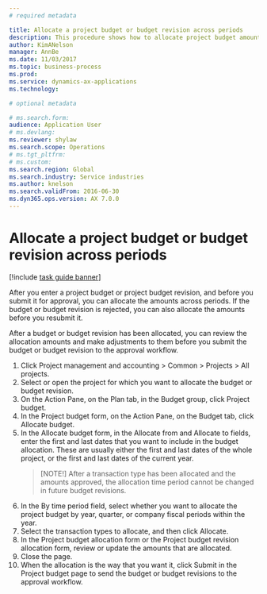 ```yaml
--- 
# required metadata 

title: Allocate a project budget or budget revision across periods
description: This procedure shows how to allocate project budget amounts across periods.
author: KimANelson
manager: AnnBe 
ms.date: 11/03/2017
ms.topic: business-process 
ms.prod:  
ms.service: dynamics-ax-applications 
ms.technology:  

# optional metadata 

# ms.search.form:   
audience: Application User 
# ms.devlang:  
ms.reviewer: shylaw
ms.search.scope: Operations 
# ms.tgt_pltfrm:  
# ms.custom:  
ms.search.region: Global
ms.search.industry: Service industries
ms.author: knelson
ms.search.validFrom: 2016-06-30 
ms.dyn365.ops.version: AX 7.0.0 
---
```

# Allocate a project budget or budget revision across periods

[!include [task guide banner](../../includes/task-guide-banner.md)]

After you enter a project budget or project budget revision, and before you submit it for approval, you can allocate the amounts across 
periods. If the budget or budget revision is rejected, you can also allocate the amounts before you resubmit it. 

After a budget or budget revision has been allocated, you can review the allocation amounts and make adjustments to them before you 
submit the budget or budget revision to the approval workflow. 

1. Click Project management and accounting > Common > Projects > All projects. 
2. Select or open the project for which you want to allocate the budget or budget revision. 
3. On the Action Pane, on the Plan tab, in the Budget group, click Project budget. 
4. In the Project budget form, on the Action Pane, on the Budget tab, click Allocate budget. 
5. In the Allocate budget form, in the Allocate from and Allocate to fields, enter the first and last dates that you want to include 
   in the budget allocation. These are usually either the first and last dates of the whole project, or the first and last dates of the
   current year.  
   > [NOTE!]
   > After a transaction type has been allocated and the amounts approved, the allocation time period cannot be changed in future budget 
   revisions. 
6. In the By time period field, select whether you want to allocate the project budget by year, quarter, or company fiscal periods 
   within the year.
7. Select the transaction types to allocate, and then click Allocate. 
8. In the Project budget allocation form or the Project budget revision allocation form, review or update the amounts that are allocated. 
9. Close the page.
10. When the allocation is the way that you want it, click Submit in the Project budget page to send the budget or budget revisions to 
    the approval workflow.  


